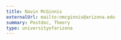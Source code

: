 ```yaml
---
title: Navin McGinnis
externalUrl: mailto:nmcginnis@arizona.edu
summary: Postdoc, Theory
type: universityofarizona
---
```

